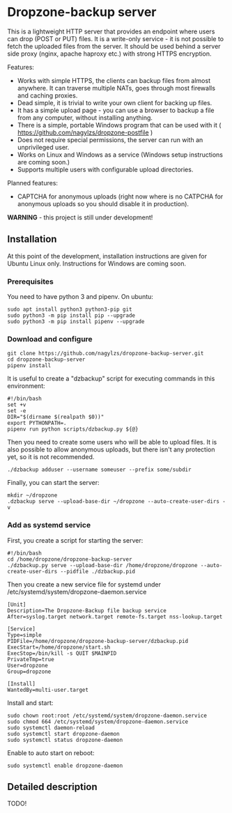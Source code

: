 # Dropzone-backup server

This is a lightweight HTTP server that provides an endpoint where users can drop (POST or PUT) files. It is a write-only
service - it is not possible to fetch the uploaded files from the server. It should be used behind a server side proxy
(nginx, apache haproxy etc.) with strong HTTPS encryption.

Features:

* Works with simple HTTPS, the clients can backup files from almost anywhere. It can traverse multiple NATs, goes
  through most firewalls and caching proxies.
* Dead simple, it is trivial to write your own client for backing up files.
* It has a simple upload page - you can use a browser to backup a file from any computer, without installing anything.
* There is a simple, portable Windows program that can be used with it ( https://github.com/nagylzs/dropzone-postfile )
* Does not require special permissions, the server can run with an unprivileged user.
* Works on Linux and Windows as a service (Windows setup instructions are coming soon.)
* Supports multiple users with configurable upload directories.

Planned features:

* CAPTCHA for anonymous uploads (right now where is no CATPCHA for anonymous uploads so you should disable it in
  production).


**WARNING** - this project is still under development!

## Installation

At this point of the development, installation instructions are given for Ubuntu Linux only. Instructions for
Windows are coming soon.

### Prerequisites

You need to have python 3 and pipenv. On ubuntu:

    sudo apt install python3 python3-pip git
    sudo python3 -m pip install pip --upgrade
    sudo python3 -m pip install pipenv --upgrade

### Download and configure

    git clone https://github.com/nagylzs/dropzone-backup-server.git
    cd dropzone-backup-server
    pipenv install

It is useful to create a "dzbackup" script for executing commands in this environment:

    #!/bin/bash
    set +v
    set -e
    DIR="$(dirname $(realpath $0))"
    export PYTHONPATH=.
    pipenv run python scripts/dzbackup.py ${@}

Then you need to create some users who will be able to upload files. It is also possible to allow anonymous
uploads, but there isn't any protection yet, so it is not recommended.

    ./dzbackup adduser --username someuser --prefix some/subdir

Finally, you can start the server:

    mkdir ~/dropzone
    .dzbackup serve --upload-base-dir ~/dropzone --auto-create-user-dirs -v

### Add as systemd service

First, you create a script for starting the server:

    #!/bin/bash
    cd /home/dropzone/dropzone-backup-server
    ./dzbackup.py serve --upload-base-dir /home/dropzone/dropzone --auto-create-user-dirs --pidfile ./dzbackup.pid

Then you create a new service file for systemd under /etc/systemd/system/dropzone-daemon.service

    [Unit]
    Description=The Dropzone-Backup file backup service
    After=syslog.target network.target remote-fs.target nss-lookup.target

    [Service]
    Type=simple
    PIDFile=/home/dropzone/dropzone-backup-server/dzbackup.pid
    ExecStart=/home/dropzone/start.sh
    ExecStop=/bin/kill -s QUIT $MAINPID
    PrivateTmp=true
    User=dropzone
    Group=dropzone

    [Install]
    WantedBy=multi-user.target

Install and start:

    sudo chown root:root /etc/systemd/system/dropzone-daemon.service
    sudo chmod 664 /etc/systemd/system/dropzone-daemon.service
    sudo systemctl daemon-reload
    sudo systemctl start dropzone-daemon
    sudo systemctl status dropzone-daemon

Enable to auto start on reboot:

    sudo systemctl enable dropzone-daemon

## Detailed description

TODO!